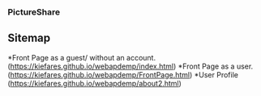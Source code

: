 ### PictureShare
## Sitemap

*Front Page as a guest/ without an account. (https://kiefares.github.io/webapdemp/index.html)
*Front Page as a user. (https://kiefares.github.io/webapdemp/FrontPage.html)
*User Profile (https://kiefares.github.io/webapdemp/about2.html)
